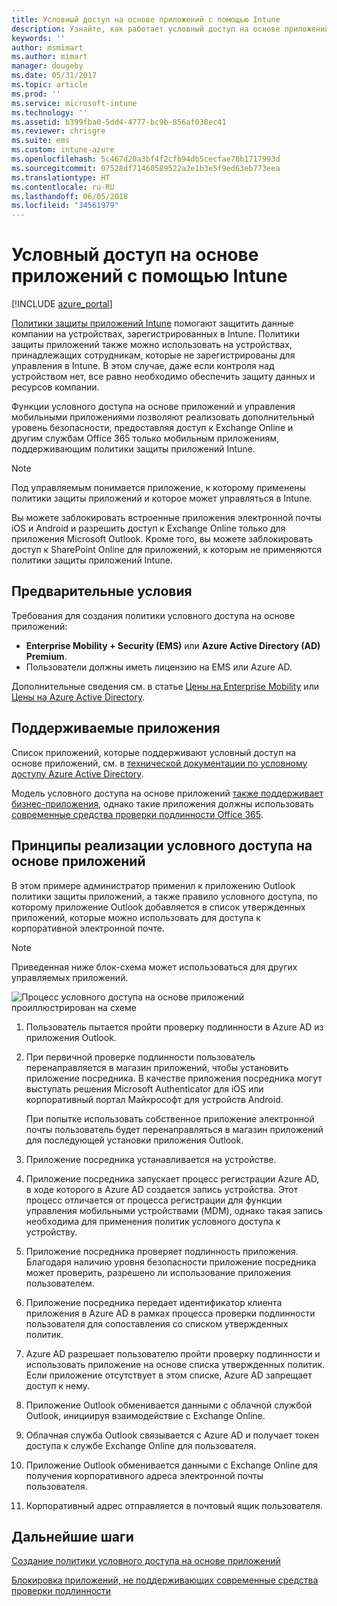 ```yaml
---
title: Условный доступ на основе приложений с помощью Intune
description: Узнайте, как работает условный доступ на основе приложений с помощью Intune.
keywords: ''
author: msmimart
ms.author: mimart
manager: dougeby
ms.date: 05/31/2017
ms.topic: article
ms.prod: ''
ms.service: microsoft-intune
ms.technology: ''
ms.assetid: b399fba0-5dd4-4777-bc9b-856af038ec41
ms.reviewer: chrisgre
ms.suite: ems
ms.custom: intune-azure
ms.openlocfilehash: 5c467d20a3bf4f2cfb94db5cecfae78b1717993d
ms.sourcegitcommit: 07528df71460589522a2e1b3e5f9ed63eb773eea
ms.translationtype: HT
ms.contentlocale: ru-RU
ms.lasthandoff: 06/05/2018
ms.locfileid: "34561979"
---
```

# <a name="app-based-conditional-access-with-intune"></a>Условный доступ на основе приложений с помощью Intune

[!INCLUDE [azure_portal](./includes/azure_portal.md)]

[Политики защиты приложений Intune](app-protection-policy.md) помогают защитить данные компании на устройствах, зарегистрированных в Intune. Политики защиты приложений также можно использовать на устройствах, принадлежащих сотрудникам, которые не зарегистрированы для управления в Intune. В этом случае, даже если контроля над устройством нет, все равно необходимо обеспечить защиту данных и ресурсов компании.

Функции условного доступа на основе приложений и управления мобильными приложениями позволяют реализовать дополнительный уровень безопасности, предоставляя доступ к Exchange Online и другим службам Office 365 только мобильным приложениям, поддерживающим политики защиты приложений Intune.

> [!NOTE]
> Под управляемым понимается приложение, к которому применены политики защиты приложений и которое может управляться в Intune.

Вы можете заблокировать встроенные приложения электронной почты iOS и Android и разрешить доступ к Exchange Online только для приложения Microsoft Outlook. Кроме того, вы можете заблокировать доступ к SharePoint Online для приложений, к которым не применяются политики защиты приложений Intune.

## <a name="prerequisites"></a>Предварительные условия
Требования для создания политики условного доступа на основе приложений:

- **Enterprise Mobility + Security (EMS)** или **Azure Active Directory (AD) Premium**.
- Пользователи должны иметь лицензию на EMS или Azure AD.

Дополнительные сведения см. в статье [Цены на Enterprise Mobility](https://www.microsoft.com/cloud-platform/enterprise-mobility-pricing) или [Цены на Azure Active Directory](https://azure.microsoft.com/pricing/details/active-directory/).

## <a name="supported-apps"></a>Поддерживаемые приложения

Список приложений, которые поддерживают условный доступ на основе приложений, см. в [технической документации по условному доступу Azure Active Directory](https://docs.microsoft.com/azure/active-directory/active-directory-conditional-access-technical-reference).

Модель условного доступа на основе приложений [также поддерживает бизнес-приложения](app-modern-authentication-block.md), однако такие приложения должны использовать [современные средства проверки подлинности Office 365](https://support.office.com/article/Using-Office-365-modern-authentication-with-Office-clients-776c0036-66fd-41cb-8928-5495c0f9168a). 

## <a name="how-app-based-conditional-access-works"></a>Принципы реализации условного доступа на основе приложений

В этом примере администратор применил к приложению Outlook политики защиты приложений, а также правило условного доступа, по которому приложение Outlook добавляется в список утвержденных приложений, которые можно использовать для доступа к корпоративной электронной почте.

> [!NOTE]
> Приведенная ниже блок-схема может использоваться для других управляемых приложений.

![Процесс условного доступа на основе приложений проиллюстрирован на схеме](./media/ca-intune-common-ways-3.png)

1. Пользователь пытается пройти проверку подлинности в Azure AD из приложения Outlook.

2. При первичной проверке подлинности пользователь перенаправляется в магазин приложений, чтобы установить приложение посредника. В качестве приложения посредника могут выступать решения Microsoft Authenticator для iOS или корпоративный портал Майкрософт для устройств Android.

   При попытке использовать собственное приложение электронной почты пользователь будет перенаправляться в магазин приложений для последующей установки приложения Outlook.

3. Приложение посредника устанавливается на устройстве.

4. Приложение посредника запускает процесс регистрации Azure AD, в ходе которого в Azure AD создается запись устройства. Этот процесс отличается от процесса регистрации для функции управления мобильными устройствами (MDM), однако такая запись необходима для применения политик условного доступа к устройству.

5. Приложение посредника проверяет подлинность приложения. Благодаря наличию уровня безопасности приложение посредника может проверить, разрешено ли использование приложения пользователем.

6. Приложение посредника передает идентификатор клиента приложения в Azure AD в рамках процесса проверки подлинности пользователя для сопоставления со списком утвержденных политик.

7. Azure AD разрешает пользователю пройти проверку подлинности и использовать приложение на основе списка утвержденных политик. Если приложение отсутствует в этом списке, Azure AD запрещает доступ к нему.

8. Приложение Outlook обменивается данными с облачной службой Outlook, инициируя взаимодействие с Exchange Online.

9. Облачная служба Outlook связывается с Azure AD и получает токен доступа к службе Exchange Online для пользователя.

10. Приложение Outlook обменивается данными с Exchange Online для получения корпоративного адреса электронной почты пользователя.

11. Корпоративный адрес отправляется в почтовый ящик пользователя.

## <a name="next-steps"></a>Дальнейшие шаги
[Создание политики условного доступа на основе приложений](app-based-conditional-access-intune-create.md)

[Блокировка приложений, не поддерживающих современные средства проверки подлинности](app-modern-authentication-block.md)
